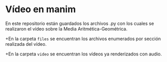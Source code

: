 Vídeo en manim
============
En este repositorio están guardados los archivos .py con los cuales se realizaron el vídeo sobre la Media Aritmética-Geométrica.

+En la carpeta `files` se encuentran los archivos enumerados por sección realizada del vídeo.

+En la carpeta `video` se encuentran los vídeos ya renderizados con audio.
